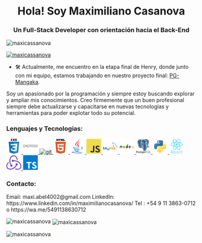 <h1 align="center">Hola! Soy Maximiliano Casanova</h1>
<h3 align="center">Un Full-Stack Developer con orientación hacia el Back-End</h3>

<p align="left"> <img src="https://komarev.com/ghpvc/?username=maxicassanova&label=Profile%20views&color=0e75b6&style=flat" alt="maxicassanova" /> </p>

<p align="left"> <a href="https://github.com/ryo-ma/github-profile-trophy"><img src="https://github-profile-trophy.vercel.app/?username=maxicassanova" alt="maxicassanova" /></a> </p>

- 🛠 Actualmente, me encuentro en la etapa final de Henry, donde junto con mi equipo, estamos trabajando en nuestro proyecto final: [PG-Mangaka](https://github.com/axelnq/PG-Mangaka).

Soy un apasionado por la programación y siempre estoy buscando explorar y ampliar mis conocimientos. Creo firmemente que un buen profesional siempre debe actualizarse y capacitarse en nuevas tecnologías y herramientas para poder explotar todo su potencial.

<h3 align="left">Lenguajes y Tecnologias:</h3>
<p align="left"> <a href="https://www.w3schools.com/css/" target="_blank" rel="noreferrer"> <img src="https://raw.githubusercontent.com/devicons/devicon/master/icons/css3/css3-original-wordmark.svg" alt="css3" width="40" height="40"/> </a> <a href="https://expressjs.com" target="_blank" rel="noreferrer"> <img src="https://raw.githubusercontent.com/devicons/devicon/master/icons/express/express-original-wordmark.svg" alt="express" width="40" height="40"/> </a> <a href="https://git-scm.com/" target="_blank" rel="noreferrer"> <img src="https://www.vectorlogo.zone/logos/git-scm/git-scm-icon.svg" alt="git" width="40" height="40"/> </a> <a href="https://www.w3.org/html/" target="_blank" rel="noreferrer"> <img src="https://raw.githubusercontent.com/devicons/devicon/master/icons/html5/html5-original-wordmark.svg" alt="html5" width="40" height="40"/> </a> <a href="https://www.java.com" target="_blank" rel="noreferrer"> <img src="https://raw.githubusercontent.com/devicons/devicon/master/icons/java/java-original.svg" alt="java" width="40" height="40"/> </a> <a href="https://developer.mozilla.org/en-US/docs/Web/JavaScript" target="_blank" rel="noreferrer"> <img src="https://raw.githubusercontent.com/devicons/devicon/master/icons/javascript/javascript-original.svg" alt="javascript" width="40" height="40"/> </a> <a href="https://www.mysql.com/" target="_blank" rel="noreferrer"> <img src="https://raw.githubusercontent.com/devicons/devicon/master/icons/mysql/mysql-original-wordmark.svg" alt="mysql" width="40" height="40"/> </a> <a href="https://nodejs.org" target="_blank" rel="noreferrer"> <img src="https://raw.githubusercontent.com/devicons/devicon/master/icons/nodejs/nodejs-original-wordmark.svg" alt="nodejs" width="40" height="40"/> </a> <a href="https://www.postgresql.org" target="_blank" rel="noreferrer"> <img src="https://raw.githubusercontent.com/devicons/devicon/master/icons/postgresql/postgresql-original-wordmark.svg" alt="postgresql" width="40" height="40"/> </a> <a href="https://www.python.org" target="_blank" rel="noreferrer"> <img src="https://raw.githubusercontent.com/devicons/devicon/master/icons/python/python-original.svg" alt="python" width="40" height="40"/> </a> <a href="https://reactjs.org/" target="_blank" rel="noreferrer"> <img src="https://raw.githubusercontent.com/devicons/devicon/master/icons/react/react-original-wordmark.svg" alt="react" width="40" height="40"/> </a> <a href="https://redux.js.org" target="_blank" rel="noreferrer"> <img src="https://raw.githubusercontent.com/devicons/devicon/master/icons/redux/redux-original.svg" alt="redux" width="40" height="40"/> </a> <a href="https://www.typescriptlang.org/" target="_blank" rel="noreferrer"> <img src="https://raw.githubusercontent.com/devicons/devicon/master/icons/typescript/typescript-original.svg" alt="typescript" width="40" height="40"/> </a> </p>


<h3 align="left">Contacto:</h3>
<p align="left"> Email: maxi.abel4002@gmail.com
LinkedIn: https://www.linkedin.com/in/maximilianocasanova/
Tel : +54 9 11 3863-0712 o https://wa.me/5491138630712
</p>

<p><img align="left" src="https://github-readme-stats.vercel.app/api/top-langs?username=maxicassanova&show_icons=true&locale=en&layout=compact" alt="maxicassanova" /></p>

<p>&nbsp;<img align="center" src="https://github-readme-stats.vercel.app/api?username=maxicassanova&show_icons=true&locale=en" alt="maxicassanova" /></p>

<p><img align="center" src="https://github-readme-streak-stats.herokuapp.com/?user=maxicassanova&" alt="maxicassanova" /></p>
